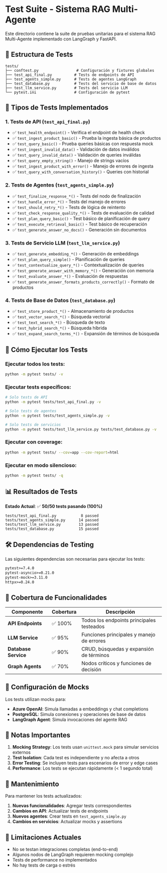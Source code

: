 # Test Suite - Sistema RAG Multi-Agente

Este directorio contiene la suite de pruebas unitarias para el sistema RAG Multi-Agente implementado con LangGraph y FastAPI.

## 📁 Estructura de Tests

```
tests/
├── conftest.py                 # Configuración y fixtures globales
├── test_api_final.py          # Tests de endpoints de API
├── test_agents_simple.py      # Tests de agentes LangGraph
├── test_database.py           # Tests del servicio de base de datos
├── test_llm_service.py        # Tests del servicio LLM
└── pytest.ini                 # Configuración de pytest
```

## 🧪 Tipos de Tests Implementados

### 1. **Tests de API** (`test_api_final.py`)
- ✅ `test_health_endpoint()` - Verifica el endpoint de health check
- ✅ `test_ingest_product_basic()` - Prueba la ingesta básica de productos
- ✅ `test_query_basic()` - Prueba queries básicas con respuesta mock
- ✅ `test_ingest_invalid_data()` - Validación de datos inválidos
- ✅ `test_query_invalid_data()` - Validación de queries inválidas
- ✅ `test_query_empty_string()` - Manejo de strings vacíos
- ✅ `test_ingest_product_with_error()` - Manejo de errores de ingesta
- ✅ `test_query_with_conversation_history()` - Queries con historial

### 2. **Tests de Agentes** (`test_agents_simple.py`)
- ✅ `test_finalize_response_*()` - Tests del nodo de finalización
- ✅ `test_handle_error_*()` - Tests del manejo de errores
- ✅ `test_should_retry_*()` - Tests de lógica de reintento
- ✅ `test_check_response_quality_*()` - Tests de evaluación de calidad
- ✅ `test_plan_query_basic()` - Test básico de planificación de query
- ✅ `test_execute_retrieval_basic()` - Test básico de recuperación
- ✅ `test_generate_answer_no_docs()` - Generación sin documentos

### 3. **Tests de Servicio LLM** (`test_llm_service.py`)
- ✅ `test_generate_embedding_*()` - Generación de embeddings
- ✅ `test_plan_query_simple()` - Planificación de queries
- ✅ `test_contextualize_query_*()` - Contextualización de queries
- ✅ `test_generate_answer_with_memory_*()` - Generación con memoria
- ✅ `test_evaluate_answer_*()` - Evaluación de respuestas
- ✅ `test_generate_answer_formats_products_correctly()` - Formato de productos

### 4. **Tests de Base de Datos** (`test_database.py`)
- ✅ `test_store_product_*()` - Almacenamiento de productos
- ✅ `test_vector_search_*()` - Búsqueda vectorial
- ✅ `test_text_search_*()` - Búsqueda de texto
- ✅ `test_hybrid_search_*()` - Búsqueda híbrida
- ✅ `test_expand_search_terms_*()` - Expansión de términos de búsqueda

## 🚀 Cómo Ejecutar los Tests

### Ejecutar todos los tests:
```bash
python -m pytest tests/ -v
```

### Ejecutar tests específicos:
```bash
# Solo tests de API
python -m pytest tests/test_api_final.py -v

# Solo tests de agentes
python -m pytest tests/test_agents_simple.py -v

# Solo tests de servicios
python -m pytest tests/test_llm_service.py tests/test_database.py -v
```

### Ejecutar con coverage:
```bash
python -m pytest tests/ --cov=app --cov-report=html
```

### Ejecutar en modo silencioso:
```bash
python -m pytest tests/ -q
```

## 📊 Resultados de Tests

**Estado Actual**: ✅ **50/50 tests pasando (100%)**

```
tests/test_api_final.py           8 passed
tests/test_agents_simple.py      14 passed  
tests/test_llm_service.py        13 passed
tests/test_database.py           15 passed
```

## 🛠️ Dependencias de Testing

Las siguientes dependencias son necesarias para ejecutar los tests:

```txt
pytest>=7.4.0
pytest-asyncio>=0.21.0
pytest-mock>=3.11.0
httpx>=0.24.0
```

## 🎯 Cobertura de Funcionalidades

| Componente | Cobertura | Descripción |
|------------|-----------|-------------|
| **API Endpoints** | ✅ 100% | Todos los endpoints principales testeados |
| **LLM Service** | ✅ 95% | Funciones principales y manejo de errores |
| **Database Service** | ✅ 90% | CRUD, búsquedas y expansión de términos |
| **Graph Agents** | ✅ 70% | Nodos críticos y funciones de decisión |

## 🔧 Configuración de Mocks

Los tests utilizan mocks para:
- **Azure OpenAI**: Simula llamadas a embeddings y chat completions
- **PostgreSQL**: Simula conexiones y operaciones de base de datos
- **LangGraph Agent**: Simula invocaciones del agente RAG

## 📝 Notas Importantes

1. **Mocking Strategy**: Los tests usan `unittest.mock` para simular servicios externos
2. **Test Isolation**: Cada test es independiente y no afecta a otros
3. **Error Testing**: Se incluyen tests para escenarios de error y edge cases
4. **Performance**: Los tests se ejecutan rápidamente (< 1 segundo total)

## 🔄 Mantenimiento

Para mantener los tests actualizados:

1. **Nuevas funcionalidades**: Agregar tests correspondientes
2. **Cambios en API**: Actualizar tests de endpoints
3. **Nuevos agentes**: Crear tests en `test_agents_simple.py`
4. **Cambios en servicios**: Actualizar mocks y assertions

## 🚫 Limitaciones Actuales

- No se testan integraciones completas (end-to-end)
- Algunos nodos de LangGraph requieren mocking complejo
- Tests de performance no implementados
- No hay tests de carga o estrés 